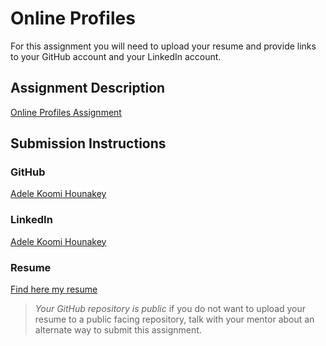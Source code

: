 # Online Profiles
For this assignment you will need to upload your resume and provide links to your GitHub account and your LinkedIn account.

## Assignment Description
[Online Profiles Assignment](https://education.launchcode.org/liftoff/modules/assignments/online-profiles)

## Submission Instructions
 
### GitHub
<a href="https://github.com/hadelesko" target="_blank">Adele Koomi Hounakey</a>
 
### LinkedIn
<a href="https://www.linkedin.com/in/adele-koomi-hounakey-b4395b168/" target="_blank">Adele Koomi Hounakey</a>

### Resume
 <a href="hakresume.pdf" download>Find here my resume</a>

> *Your GitHub repository is public* if you do not want to upload your resume to a public facing repository, talk with your mentor about an alternate way to submit this assignment.
